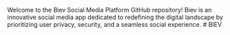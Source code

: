 Welcome to the Biev Social Media Platform GitHub repository! Biev is an innovative social media app dedicated to redefining the digital landscape by prioritizing user privacy, security, and a seamless social experience. # BIEV
